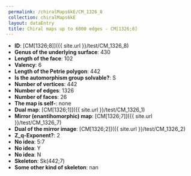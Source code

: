```yaml
--- 
 permalink: /chiralMaps6kE/CM_1326_8 
 collection: chiralMaps6kE
 layout: dataEntry
 title: Chiral maps up to 6000 edges - CM[1326;8]
---
```


- **ID**: [CM[1326;8]]({{ site.url }}/test/CM_1326_8)
- **Genus of the underlying surface**: 430
- **Length of the face**: 102
- **Valency**: 6
- **Length of the Petrie polygon**: 442
- **Is the automorphism group solvable?**: S
- **Number of vertices**: 442
- **Number of edges**: 1326
- **Number of faces**: 26
- **The map is self-**: none
- **Dual map**: [CM[1326;1]]({{ site.url }}/test/CM_1326_1)
- **Mirror (enantihomorphic) map**: [CM[1326;7]]({{ site.url }}/test/CM_1326_7)
- **Dual of the mirror image**: [CM[1326;2]]({{ site.url }}/test/CM_1326_2)
- **Z_q-Exponent?**: 2
- **No idea**:  5:7
- **No idea**: Y
- **No idea**: N
- **Skeleton**: Sk(442;7)
- **Some other kind of skeleton**: nan
